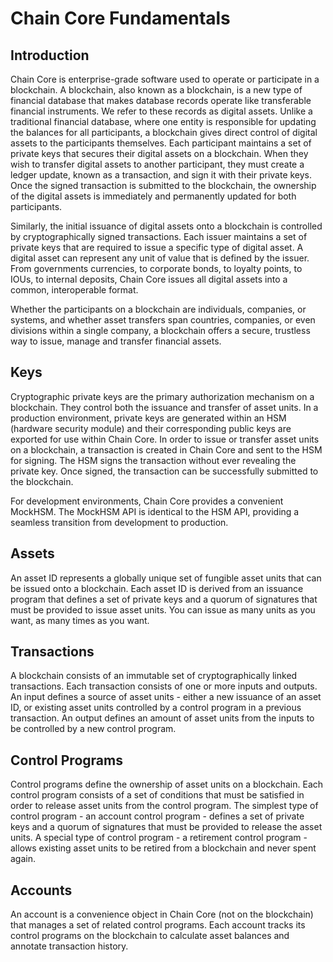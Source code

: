 # Chain Core Fundamentals

## Introduction
Chain Core is enterprise-grade software used to operate or participate in a blockchain. A blockchain, also known as a blockchain, is a new type of financial database that makes database records operate like transferable financial instruments. We refer to these records as digital assets. Unlike a traditional financial database, where one entity is responsible for updating the balances for all participants, a blockchain gives direct control of digital assets to the participants themselves. Each participant maintains a set of private keys that secures their digital assets on a blockchain. When they wish to transfer digital assets to another participant, they must create a ledger update, known as a transaction, and sign it with their private keys. Once the signed transaction is submitted to the blockchain, the ownership of the digital assets is immediately and permanently updated for both participants.

Similarly, the initial issuance of digital assets onto a blockchain is controlled by cryptographically signed transactions. Each issuer maintains a set of private keys that are required to issue a specific type of digital asset. A digital asset can represent any unit of value that is defined by the issuer. From governments currencies, to corporate bonds, to loyalty points, to IOUs, to internal deposits, Chain Core issues all digital assets into a common, interoperable format.

Whether the participants on a blockchain are individuals, companies, or systems, and whether asset transfers span countries, companies, or even divisions within a single company, a blockchain offers a secure, trustless way to issue, manage and transfer financial assets.

## Keys
Cryptographic private keys are the primary authorization mechanism on a blockchain. They control both the issuance and transfer of asset units. In a production environment, private keys are generated within an HSM (hardware security module) and their corresponding public keys are exported for use within Chain Core. In order to issue or transfer asset units on a blockchain, a transaction is created in Chain Core and sent to the HSM for signing. The HSM signs the transaction without ever revealing the private key. Once signed, the transaction can be successfully submitted to the blockchain.

For development environments, Chain Core provides a convenient MockHSM. The MockHSM API is identical to the HSM API, providing a seamless transition from development to production.

## Assets
An asset ID represents a globally unique set of fungible asset units that can be issued onto a blockchain. Each asset ID is derived from an issuance program that defines a set of private keys and a quorum of signatures that must be provided to issue asset units. You can issue as many units as you want, as many times as you want.

## Transactions
A blockchain consists of an immutable set of cryptographically linked transactions. Each transaction consists of one or more inputs and outputs. An input defines a source of asset units - either a new issuance of an asset ID, or existing asset units controlled by a control program in a previous transaction. An output defines an amount of asset units from the inputs to be controlled by a new control program.

## Control Programs
Control programs define the ownership of asset units on a blockchain. Each control program consists of a set of conditions that must be satisfied in order to release asset units from the control program. The simplest type of control program - an account control program -  defines a set of private keys and a quorum of signatures that must be provided to release the asset units. A special type of control program - a retirement control program - allows existing asset units to be retired from a blockchain and never spent again.

## Accounts
An account is a convenience object in Chain Core (not on the blockchain) that manages a set of related control programs. Each account tracks its control programs on the blockchain to calculate asset balances and annotate transaction history.
